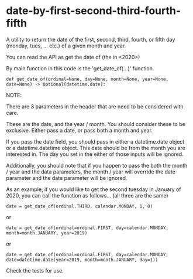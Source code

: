 # date-by-first-second-third-fourth-fifth
A utility to return the date of the first, second, third, fourth, 
or fifth day (monday, tues, ... etc.) of a given month and year.

You can read the API as 
    get the date of (the <FIRST> <MONDAY> in <DECEMBER> <2020>)
        
By main function in this code is the 'get_date_of(...)' function.

    def get_date_of(ordinal=None, day=None, month=None, year=None, date=None) -> Optional[datetime.date]:


NOTE: 

There are 3 parameters in the header that are need to be considered
with care.

These are the date, and the year / month.  You should consider 
these to be exclusive.  Either pass a date, or pass both a month and
year.

If you pass the date field, you should pass in either a datetime.date 
object or a datetime.datetime object.  This date should be from the 
month you are interested in.  The day you set in the either of those
inputs will be ignored. 

Additionally, you should note that if you happen to pass the both the
month / year and the data parameters, the month / year will override 
the date parameter and the date parameter will be ignored. 
    
As an example, if you would like to get the second tuesday in January
of 2020, you can call the function as follows... (all three are the 
same)



    date = get_date_of(ordinal.THIRD, calendar.MONDAY, 1, 0)
    
or
    
    date = get_date_of(ordinal=ordinal.FIRST, day=calendar.MONDAY, month=month.JANUARY, year=2019)
    
or 
   
    date = get_date_of(ordinal=ordinal.FIRST, day=calendar.MONDAY, date=datetime.date(year=2019, month=month.JANUARY, day=1))

Check the tests for use.  
